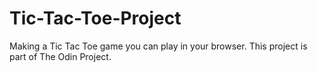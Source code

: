 # Tic-Tac-Toe-Project
Making a Tic Tac Toe game you can play in your browser. This project is part of The Odin Project.
